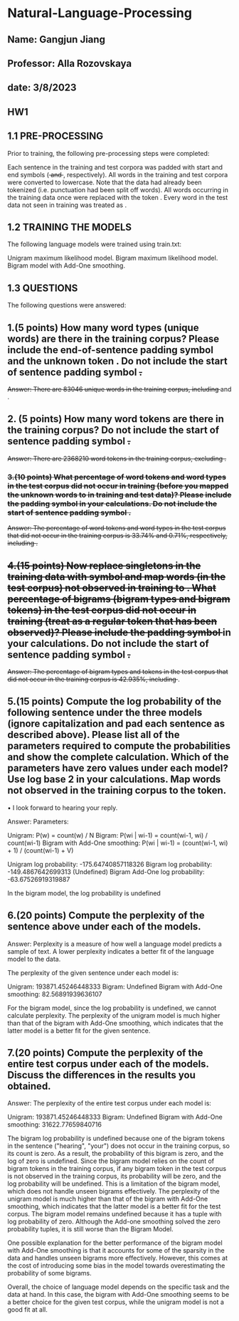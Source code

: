 # Natural-Language-Processing
## Name: Gangjun Jiang
## Professor: Alla Rozovskaya
## date: 3/8/2023
## HW1
## 1.1 PRE-PROCESSING
Prior to training, the following pre-processing steps were completed:

Each sentence in the training and test corpora was padded with start and end symbols (<s> and </s>, respectively).
All words in the training and test corpora were converted to lowercase. Note that the data had already been tokenized (i.e. punctuation had been split off words).
All words occurring in the training data once were replaced with the token <unk>. Every word in the test data not seen in training was treated as <unk>.
## 1.2 TRAINING THE MODELS
The following language models were trained using train.txt:

Unigram maximum likelihood model.
Bigram maximum likelihood model.
Bigram model with Add-One smoothing.

## 1.3 QUESTIONS

The following questions were answered:

## 1.(5 points) How many word types (unique words) are there in the training corpus? Please include the end-of-sentence padding symbol </s> and the unknown token <unk>. Do not include the start of sentence padding symbol <s>.
Answer: There are 83046 unique words in the training corpus, including </s> and <unk>.

## 2. (5 points) How many word tokens are there in the training corpus? Do not include the start of sentence padding symbol <s>.
Answer: There are 2368210 word tokens in the training corpus, excluding <s>.

### 3.(10 points) What percentage of word tokens and word types in the test corpus did not occur in training (before you mapped the unknown words to <unk> in training and test data)? Please include the padding symbol </s> in your calculations. Do not include the start of sentence padding symbol <s>.

Answer: The percentage of word tokens and word types in the test corpus that did not occur in the training corpus is 33.74% and 0.71%, respectively, including </s>.

## 4.(15 points) Now replace singletons in the training data with <unk> symbol and map words (in the test corpus) not observed in training to <unk>. What percentage of bigrams (bigram types and bigram tokens) in the test corpus did not occur in training (treat <unk> as a regular token that has been observed)? Please include the padding symbol </s> in your calculations. Do not include the start of sentence padding symbol <s>.

Answer: The percentage of bigram types and tokens in the test corpus that did not occur in the training corpus is 42.935%, including </s>.

## 5.(15 points) Compute the log probability of the following sentence under the three models (ignore capitalization and pad each sentence as described above). Please list all of the parameters required to compute the probabilities and show the complete calculation. Which of the parameters have zero values under each model? Use log base 2 in your calculations. Map words not observed in the training corpus to the <unk> token.
• I look forward to hearing your reply.

Answer:
Parameters:

Unigram: P(w) = count(w) / N
Bigram: P(wi | wi-1) = count(wi-1, wi) / count(wi-1)
Bigram with Add-One smoothing: P(wi | wi-1) = (count(wi-1, wi) + 1) / (count(wi-1) + V)

Unigram log probability: -175.64740857118326
Bigram log probability: -149.4867642699313 (Undefined)
Bigram Add-One log probability: -63.67526919319887

In the bigram model, the log probability is undefined


## 6.(20 points) Compute the perplexity of the sentence above under each of the models.

Answer:
Perplexity is a measure of how well a language model predicts a sample of text. A lower perplexity indicates a better fit of the language model to the data.

The perplexity of the given sentence under each model is:

Unigram: 193871.45246448333
Bigram: Undefined
Bigram with Add-One smoothing: 82.56891939636107

For the bigram model, since the log probability is undefined, we cannot calculate perplexity. The perplexity of the unigram model is much higher than that of the bigram with Add-One smoothing, which indicates that the latter model is a better fit for the given sentence.


## 7.(20 points) Compute the perplexity of the entire test corpus under each of the models. Discuss the differences in the results you obtained.

Answer:
The perplexity of the entire test corpus under each model is:

Unigram: 193871.45246448333
Bigram: Undefined
Bigram with Add-One smoothing: 31622.77659840716

The bigram log probability is undefined because one of the bigram tokens in the sentence ("hearing", "your") does not occur in the training corpus, so its count is zero. As a result, the probability of this bigram is zero, and the log of zero is undefined. Since the bigram model relies on the count of bigram tokens in the training corpus, if any bigram token in the test corpus is not observed in the training corpus, its probability will be zero, and the log probability will be undefined. This is a limitation of the bigram model, which does not handle unseen bigrams effectively.
The perplexity of the unigram model is much higher than that of the bigram with Add-One smoothing, which indicates that the latter model is a better fit for the test corpus. The bigram model remains undefined because it has a tuple with log probability of zero. Although the Add-one smoothing solved the zero probability tuples, it is still worse than the Bigram Model.

One possible explanation for the better performance of the bigram model with Add-One smoothing is that it accounts for some of the sparsity in the data and handles unseen bigrams more effectively. However, this comes at the cost of introducing some bias in the model towards overestimating the probability of some bigrams.

Overall, the choice of language model depends on the specific task and the data at hand. In this case, the bigram with Add-One smoothing seems to be a better choice for the given test corpus, while the unigram model is not a good fit at all.


